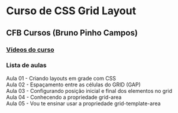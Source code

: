 # Curso de CSS Grid Layout
## CFB Cursos (Bruno Pinho Campos)

### [Vídeos do curso](https://www.youtube.com/watch?v=jb_j6fyQitQ&list=PLx4x_zx8csUjBWkYq0VZBENH2K1siCmN6)

### Lista de aulas  

Aula 01 - Criando layouts em grade com CSS  
Aula 02 - Espaçamento entre as células do GRID (GAP)  
Aula 03 - Configurando posição inicial e final dos elementos no grid  
Aula 04 - Conhecendo a propriedade grid-area  
Aula 05 - Vou te ensinar usar a propriedade grid-template-area  